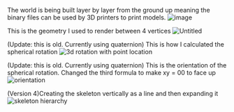 The world is being built layer by layer from the ground up meaning the binary files can be used by 3D printers to print models.
![image](https://github.com/Sevdat/UnityVerticesAI/assets/55320710/04422a0f-2a95-4c7b-b59c-8baf04a6769e)

This is the geometry I used to render between 4 vertices
![Untitled](https://github.com/Sevdat/UnityVerticesAI/assets/55320710/8e7072e9-cf49-449d-b915-4a547e4fd89f)

(Update: this is old. Currently using quaternion) This is how I calculated the spherical rotation 
![3d rotation with point location](https://github.com/Sevdat/UnityVerticesAI/assets/55320710/8b8473db-46e4-4c14-9da2-4dc54e5d10b1)

(Update: this is old. Currently using quaternion) This is the orientation of the spherical rotation. Changed the third formula to make xy = 00 to face up
![orientation](https://github.com/Sevdat/UnityVerticesAI/assets/55320710/3fff2818-953d-4163-b0b5-e56d3f17755e)

(Version 4)Creating the skeleton vertically as a line and then expanding it
![skeleton hierarchy](https://github.com/Sevdat/UnityVerticesAI/assets/55320710/ad7b7f47-9e77-41b3-bd6a-5b4a737d0c4e)

